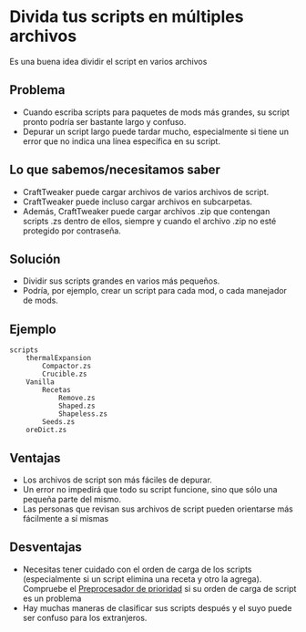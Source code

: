 # Divida tus scripts en múltiples archivos

Es una buena idea dividir el script en varios archivos

## Problema

- Cuando escriba scripts para paquetes de mods más grandes, su script pronto podría ser bastante largo y confuso.
- Depurar un script largo puede tardar mucho, especialmente si tiene un error que no indica una línea específica en su script.

## Lo que sabemos/necesitamos saber

- CraftTweaker puede cargar archivos de varios archivos de script.
- CraftTweaker puede incluso cargar archivos en subcarpetas.
- Además, CraftTweaker puede cargar archivos .zip que contengan scripts .zs dentro de ellos, siempre y cuando el archivo .zip no esté protegido por contraseña.

## Solución

- Dividir sus scripts grandes en varios más pequeños.
- Podría, por ejemplo, crear un script para cada mod, o cada manejador de mods.

## Ejemplo

```zenscript
scripts
    thermalExpansion
        Compactor.zs
        Crucible.zs
    Vanilla
        Recetas
            Remove.zs
            Shaped.zs
            Shapeless.zs
        Seeds.zs
    oreDict.zs
```

## Ventajas

- Los archivos de script son más fáciles de depurar.
- Un error no impedirá que todo su script funcione, sino que sólo una pequeña parte del mismo.
- Las personas que revisan sus archivos de script pueden orientarse más fácilmente a sí mismas

## Desventajas

- Necesitas tener cuidado con el orden de carga de los scripts (especialmente si un script elimina una receta y otro la agrega). Compruebe el [Preprocesador de prioridad](/AdvancedFunctions/Preprocessors/PriorityPreprocessor/) si su orden de carga de script es un problema
- Hay muchas maneras de clasificar sus scripts después y el suyo puede ser confuso para los extranjeros.